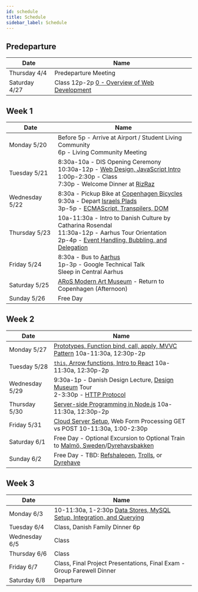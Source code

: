 ```yaml
---
id: schedule
title: Schedule
sidebar_label: Schedule
---
```


## Predeparture

| Date            | Name                                                                               |
|-----------------|------------------------------------------------------------------------------------|
| Thursday 4/4    | Predeparture Meeting                                                               |
| Saturday 4/27   | Class 12p-2p [0 - Overview of Web Development](/docs/lec0-welcome.pdf)             |

## Week 1

| Date            | Name                                                                                                                  |
|-----------------|-----------------------------------------------------------------------------------------------------------------------|
| Monday 5/20     | Before 5p - Arrive at Airport / Student Living Community<br>6p - Living Community Meeting                             |
| Tuesday 5/21    | 8:30a-10a - DIS Opening Ceremony<br>10:30a-12p - [Web Design, JavaScript Intro]<br>1:00p-2:30p - Class<br>7:30p - Welcome Dinner at [RizRaz]   |
| Wednesday 5/22  | 8:30a - Pickup Bike at [Copenhagen Bicycles]<br>9:30a - Depart [Israels Plads]<br>3p-5p - [ECMAScript, Transpilers, DOM]|
| Thursday 5/23   | 10a-11:30a - Intro to Danish Culture by Catharina Rosendal<br>11:30a-12p - Aarhus Tour Orientation<br>2p-4p - [Event Handling, Bubbling, and Delegation]   |
| Friday 5/24     | 8:30a - Bus to [Aarhus]<br>1p-3p - Google Technical Talk<br>Sleep in Central Aarhus                                |
| Saturday 5/25   | [ARoS Modern Art Museum] - Return to Copenhagen (Afternoon)                                                           |
| Sunday 5/26     | Free Day                                                                                                              |

[Web Design, JavaScript Intro]: /docs/lec1-design-javascript.pdf
[ECMAScript, Transpilers, DOM]: /docs/lec2-dom.pdf
[Event Handling, Bubbling, and Delegation]: /docs/lec3-events.pdf
[RizRaz]: https://www.rizraz.dk/mad/
[Copenhagen Bicycles]: https://www.google.dk/maps/place/Copenhagen+Bicycles+ApS/@55.6789204,12.5906762,17z/data=!3m1!4b1!4m5!3m4!1s0x4652533cc53a03c1:0x1676a21c46d4658!8m2!3d55.6789174!4d12.5928649?hl=en&shorturl=1
[Israels Plads]: https://www.google.com/maps/place/Israels+Plads/@55.6829302,12.5688172,15z/data=!4m5!3m4!1s0x0:0x852f35f833ec206b!8m2!3d55.6829302!4d12.5688172
[Aarhus]: https://en.wikipedia.org/wiki/Aarhus
[ARoS Modern Art Museum]: https://en.aros.dk/

## Week 2

| Date            | Name                                                                                 |
|-----------------|--------------------------------------------------------------------------------------|
| Monday 5/27     | [Prototypes, Function bind, call, apply, MVVC Pattern] 10a-11:30a, 12:30p-2p         |
| Tuesday 5/28    | [`this`, Arrow functions, Intro to React] 10a-11:30a, 12:30p-2p                      |
| Wednesday 5/29  | 9:30a-1p - Danish Design Lecture, [Design Museum] Tour<br>2-3:30p - [HTTP Protocol]  |
| Thursday 5/30   | [Server-side Programming in Node.js] 10a-11:30a, 12:30p-2p                           |
| Friday 5/31     | [Cloud Server Setup], Web Form Processing GET vs POST 10-11:30a, 1:00-2:30p          |
| Saturday 6/1    | Free Day - Optional Excursion to Optional Train to [Malmö, Sweden]/[Dyrehavsbakken]  |
| Sunday 6/2      | Free Day - TBD: [Refshaleoen], [Trolls], or [Dyrehave]                               |

[Prototypes, Function bind, call, apply, MVVC Pattern]: /docs/lec4-prototypes-bind-call-apply.pdf
[`this`, Arrow functions, Intro to React]: /docs/lec5-this-arrow-functions-react.pdf
[HTTP Protocol]: /docs/lec6-http-protocol.pdf
[Server-side Programming in Node.js]: /docs/lec7-server-side-node.pdf
[Cloud Server Setup]: /docs/lec8-aws-server-setup.pdf

[Malmö, Sweden]: https://en.wikipedia.org/wiki/Malm%C3%B6
[Design Museum]: https://designmuseum.dk/en/
[Refshaleoen]: https://www.nytimes.com/2019/03/29/travel/copenhagen-refshaleoen.html
[Dyrehave]: https://en.wikipedia.org/wiki/J%C3%A6gersborg_Dyrehave
[Dyrehavsbakken]: https://en.wikipedia.org/wiki/Dyrehavsbakken
[Trolls]: https://thomasdambo.com/works/forgotten-giants/

## Week 3

| Date            | Name                                                                             |
|-----------------|----------------------------------------------------------------------------------|
| Monday 6/3      | 10-11:30a, 1-2:30p [Data Stores, MySQL Setup, Integration, and Querying]         |
| Tuesday 6/4     | Class, Danish Family Dinner 6p                                                   |
| Wednesday 6/5   | Class                                                                            |
| Thursday 6/6    | Class                                                                            |
| Friday 6/7      | Class, Final Project Presentations, Final Exam - Group Farewell Dinner           |
| Saturday 6/8    | Departure                                                                        |

[Data Stores, MySQL Setup, Integration, and Querying]: /docs/lec9-data-store.pdf